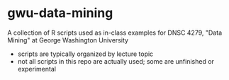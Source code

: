 # gwu-data-mining
A collection of R scripts used as in-class examples for DNSC 4279, "Data Mining" at George Washington University
* scripts are typically organized by lecture topic
* not all scripts in this repo are actually used; some are unfinished or experimental